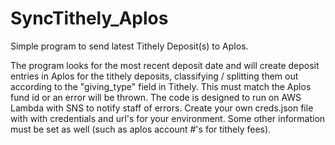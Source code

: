 # SyncTithely_Aplos
Simple program to send latest Tithely Deposit(s) to Aplos.

The program looks for the most recent deposit date and will create deposit entries in Aplos for the tithely deposits, classifying / splitting them out according to the "giving_type" field in Tithely.  This must match the Aplos fund id or an error will be thrown.  The code is designed to run on AWS Lambda with SNS to notify staff of errors.  Create your own creds.json file with with credentials and url's for your environment.   Some other information must be set as well (such as aplos account #'s for tithely fees).
